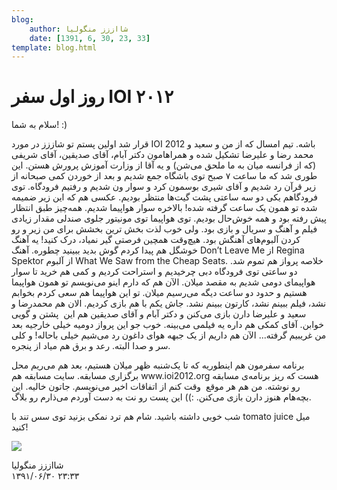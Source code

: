 ```yaml
---
blog:
    author: شااززز منگولیا
    date: [1391, 6, 30, 23, 33]
template: blog.html
---
```

# روز اول سفر IOI ۲۰۱۲

<div class="cnt">
<p>سلام به شما! :)</p>
<p>قرار شد اولین پستم تو شاززز در مورد IOI 2012 باشه. تیم امسال که از من و سعید و محمد رضا و علیرضا تشکیل شده و همراهامون دکتر آبام، آقای صدیقین، آقای شریفی (که از فرانسه میان به ما ملحق می‌شن) و یه آقا از وزارت آموزش پرورش هستن. این طوری شد که ما ساعت ۷ صبح توی باشگاه جمع شدیم و بعد از خوردن کمی صبحانه از زیر قرآن رد شدیم و آقای شیری بوسمون کرد و سوار ون شدیم و رفتیم فرودگاه. توی فرودگاهم یکی دو سه ساعتی پشت گیت‌ها منتظر بودیم. عکسی هم که این زیر ضمیمه شده تو همون یک ساعت گرفته شده! بالاخره سوار هواپیما شدیم. همه‌چیز طبق انتظار پیش رفته بود و همه خوش‌حال بودیم. توی هواپیما توی مونیتور جلوی صندلی مقدار زیادی فیلم و آهنگ و سریال و بازی بود. ولی خوب لذت بخش ترین بخشش برای من زیر و رو کردن آلبوم‌های آهنگش بود. هیچ‌وقت همچین فرصتی گیر نمیاد، درک کنید! یه آهنگ خوشگل هم پیدا کردم گوش بدید ببینید چطوره. آهنگ Don’t Leave Me از Regina Spektor از آلبوم What We Saw from the Cheap Seats. خلاصه پرواز هم تموم شد. دو ساعتی توی فرودگاه دبی چرخیدیم و استراحت کردیم و کمی هم خرید تا سوار هواپیمای دومی شدیم به مقصد میلان. الآن هم که دارم اینو می‌نویسم تو همون هواپیما هستیم و حدود دو ساعت دیگه می‌رسیم میلان. تو این هواپیما هم سعی کردم بخوابم نشد، فیلم ببینم نشد، کارتون ببینم نشد. جاش یکم با هم بازی کردیم. الان هم محمدرضا و سعید و علیرضا دارن بازی می‌کنن و دکتر آبام و آقای صدیقین هم این  پشتن و گویی خوابن. آقای کمکی هم داره یه فیلمی می‌بینه. خوب جو این پرواز دومیه خیلی خارجیه بعد من غریبیم گرفته... الآن هم داریم از یک جبهه هوای داغون رد می‌شیم خیلی باحاله! و کلی سر و صدا البته. رعد و برق هم میاد از پنجره.</p>
<p>برنامه سفرمون هم اینطوریه که تا یک‌شنبه ظهر میلان هستیم، بعد هم می‌ریم محل برگزاری مسابقه. سایت مسابقه هم www.ioi2012.org هست که ریز برنامه‌ی مسابقه رو نوشته. من هم هر موقع  وقت کنم از اتفاقات اخیر می‌نویسم. جاتون خالیه. این بچه‌هام هنوز دارن بازی می‌کنن. :)) این پست رو نت به دست آوردم می‌ذارم رو بلاگ.</p>
<p align="baseline">شب خوبی داشته باشید. شام هم ترد نمکی بزنید توی سس تند با tomato juice میل کنید! </p>
<p><img src="http://www.pic1.iran-forum.ir/images/up9/50182247809047818857.jpg"/></p>
<p></p>
</div>

<div class="blog-info">
    <div class="blog-author">شااززز منگولیا</div>
    <div class="blog-date">۱۳۹۱/۰۶/۳۰ ۲۳:۳۳</div>
</div>

